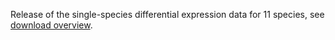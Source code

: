 Release of the single-species differential expression data for 11 species, see [download overview](https://archives.bgee.org/13-2/?page=download&action=proc_values).
